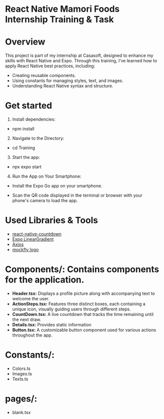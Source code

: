 # React Native Mamori Foods Internship Training & Task

# Overview

This project is part of my internship at Casasoft, designed to enhance my skills with React Native and Expo. Through this training, I’ve learned how to apply React Native best practices, including:

- Creating reusable components.
- Using constants for managing styles, text, and images.
- Understanding React Native syntax and structure.


# Get started

1. Install dependencies: 

- npm install

2. Navigate to the Directory:

- cd Training

3. Start the app: 

- npx expo start

4. Run the App on Your Smartphone:

- Install the Expo Go app on your smartphone.

- Scan the QR code displayed in the terminal or browser with your phone's camera to load the app.


# Used Libraries & Tools

- [react-native-countdown](https://www.npmjs.com/package/react-native-countdown-component?activeTab=readme)
- [Expo LinearGradient](https://docs.expo.dev/versions/latest/sdk/linear-gradient/)
- [Axios](https://www.npmjs.com/package/react-native-axios)
- [mockfly logo](https://www.mockfly.dev/)


# Components/: Contains components for the application.

- **Header.tsx:** Displays a profile picture along with accompanying text to welcome the user.
- **ActionSteps.tsx:** Features three distinct boxes, each containing a unique icon, visually guiding users through different steps.
- **CountDown.tsx:** A live countdown that tracks the time remaining until the next draw.
- **Details.tsx:** Provides static information
- **Button.tsx:** A customizable button component used for various actions throughout the app.

# Constants/: 

- Colors.ts
- Images.ts
- Texts.ts

# pages/: 

- blank.tsx
